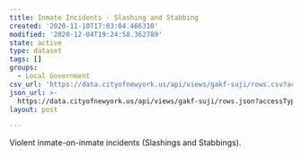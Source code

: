 ```yaml
---
title: Inmate Incidents - Slashing and Stabbing
created: '2020-11-10T17:03:04.466310'
modified: '2020-12-04T19:24:58.362789'
state: active
type: dataset
tags: []
groups:
  - Local Government
csv_url: 'https://data.cityofnewyork.us/api/views/gakf-suji/rows.csv?accessType=DOWNLOAD'
json_url: >-
  https://data.cityofnewyork.us/api/views/gakf-suji/rows.json?accessType=DOWNLOAD
layout: post

---
```

Violent inmate-on-inmate incidents (Slashings and Stabbings).

